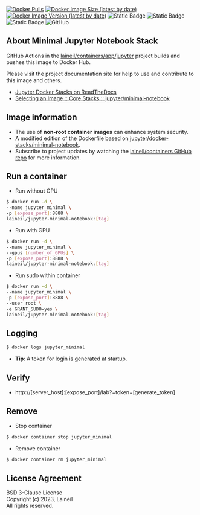 [![Docker Pulls](https://img.shields.io/docker/pulls/laineil/jupyter-minimal-notebook)](https://hub.docker.com/r/laineil/jupyter-minimal-notebook) [![Docker Image Size (latest by date)](https://img.shields.io/docker/image-size/laineil/jupyter-minimal-notebook?sort=date)](https://hub.docker.com/r/laineil/jupyter-minimal-notebook/tags) [![Docker Image Version (latest by date)](https://img.shields.io/docker/v/laineil/jupyter-minimal-notebook?sort=date)](https://hub.docker.com/r/laineil/jupyter-minimal-notebook/tags) ![Static Badge](https://img.shields.io/badge/python-3.10%20%7C%203.11-blue) ![Static Badge](https://img.shields.io/badge/cuda-11.8%20%7C%2012.2-blue) ![Static Badge](https://img.shields.io/badge/arch-x86__64%20%7C%20arm64%20%7C%20ppc64le-blue) ![GitHub](https://img.shields.io/github/license/laineil/containers)

## About Minimal Jupyter Notebook Stack

GitHub Actions in the [laineil/containers/app/jupyter](https://github.com/laineil/containers/tree/main/app/jupyter) project builds and pushes this image to Docker Hub.

Please visit the project documentation site for help to use and contribute to this image and others.

- [Jupyter Docker Stacks on ReadTheDocs](https://jupyter-docker-stacks.readthedocs.io/en/latest/index.html)
- [Selecting an Image :: Core Stacks :: jupyter/minimal-notebook](https://jupyter-docker-stacks.readthedocs.io/en/latest/using/selecting.html#jupyter-minimal-notebook)

## Image information

- The use of **non-root container images** can enhance system security.
- A modified edition of the Dockerfile based on [jupyter/docker-stacks/minimal-notebook](https://github.com/jupyter/docker-stacks/blob/main/images/minimal-notebook/Dockerfile).
- Subscribe to project updates by watching the [laineil/containers GitHub repo](https://github.com/laineil/containers) for more information.

## Run a container

- Run without GPU

```bash
$ docker run -d \
--name jupyter_minimal \
-p [expose_port]:8888 \
laineil/jupyter-minimal-notebook:[tag]
```

- Run with GPU

```bash
$ docker run -d \
--name jupyter_minimal \
--gpus [number_of_GPUs] \
-p [expose_port]:8888 \
laineil/jupyter-minimal-notebook:[tag]
```

- Run sudo within container

```bash
$ docker run -d \
--name jupyter_minimal \
-p [expose_port]:8888 \
--user root \
-e GRANT_SUDO=yes \
laineil/jupyter-minimal-notebook:[tag]
```

## Logging

```bash
$ docker logs jupyter_minimal
```

- **Tip**: A token for login is generated at startup.

## Verify

- http://[server_host]:[expose_port]/lab?=token=[generate_token]

## Remove

- Stop container

```bash
$ docker container stop jupyter_minimal
```

- Remove container

```bash
$ docker container rm jupyter_minimal
```

## License Agreement

BSD 3-Clause License  
Copyright (c) 2023, Laineil  
All rights reserved.
